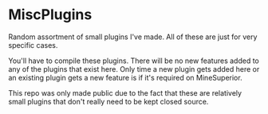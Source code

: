 # MiscPlugins
Random assortment of small plugins I've made. All of these are just for very specific cases.

You'll have to compile these plugins. There will be no new features added to any of the plugins that exist here. Only time a new plugin gets added here or an existing plugin gets a new feature is if it's required on MineSuperior.

This repo was only made public due to the fact that these are relatively small plugins that don't really need to be kept closed source.
